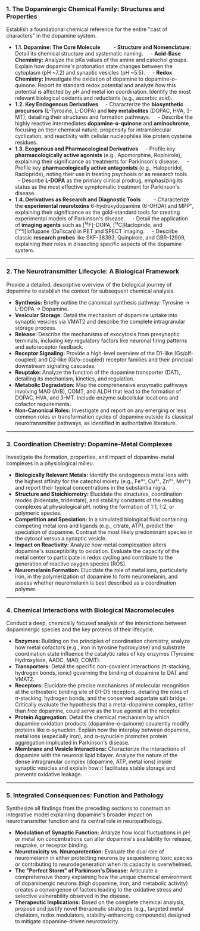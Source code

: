 ### **1. The Dopaminergic Chemical Family: Structures and Properties**

Establish a foundational chemical reference for the entire "cast of characters" in the dopamine system.

- **1.1. Dopamine: The Core Molecule**    
    - **Structure and Nomenclature:** Detail its chemical structure and systematic naming.
    - **Acid-Base Chemistry:** Analyze the pKa values of the amine and catechol groups. Explain how dopamine's protonation state changes between the cytoplasm (pH ~7.2) and synaptic vesicles (pH ~5.5).
    - **Redox Chemistry:** Investigate the oxidation of dopamine to dopamine-o-quinone. Report its standard redox potential and analyze how this potential is affected by pH and metal ion coordination. Identify the most relevant biological oxidants and reductants (e.g., ascorbic acid).
- **1.2. Key Endogenous Derivatives**
    - Characterize the **biosynthetic precursors** (L-Tyrosine, L-DOPA) and **key metabolites** (DOPAC, HVA, 3-MT), detailing their structures and formation pathways.
    - Describe the highly reactive intermediates **dopamine-o-quinone** and **aminochrome**, focusing on their chemical nature, propensity for intramolecular cyclization, and reactivity with cellular nucleophiles like protein cysteine residues.
- **1.3. Exogenous and Pharmacological Derivatives**
    - Profile key **pharmacologically active agonists** (e.g., Apomorphine, Ropinirole), explaining their significance as treatments for Parkinson's disease.
    - Profile key **pharmacologically active antagonists** (e.g., Haloperidol, Raclopride), noting their use in treating psychosis or as research tools.
    - Describe **L-DOPA** as the primary clinical prodrug, emphasizing its status as the most effective symptomatic treatment for Parkinson's disease.
- **1.4. Derivatives as Research and Diagnostic Tools**    
    - Characterize the **experimental neurotoxins** 6-hydroxydopamine (6-OHDA) and MPP⁺, explaining their significance as the gold-standard tools for creating experimental models of Parkinson's disease.
    - Detail the application of **imaging agents** such as [¹⁸F]-DOPA, [¹¹C]Raclopride, and [¹²³I]Ioflupane (DaTscan) in PET and SPECT imaging.
    - Describe classic **research probes** like SKF-38393, Quinpirole, and GBR-12909, explaining their roles in dissecting specific aspects of the dopamine system.

---

### **2. The Neurotransmitter Lifecycle: A Biological Framework**

Provide a detailed, descriptive overview of the biological journey of dopamine to establish the context for subsequent chemical analysis.

- **Synthesis:** Briefly outline the canonical synthesis pathway: Tyrosine → L-DOPA → Dopamine.
- **Vesicular Storage:** Detail the mechanism of dopamine uptake into synaptic vesicles via VMAT2 and describe the complete intragranular storage process.
- **Release:** Describe the mechanisms of exocytosis from presynaptic terminals, including key regulatory factors like neuronal firing patterns and autoreceptor feedback.
- **Receptor Signaling:** Provide a high-level overview of the D1-like (Gs/olf-coupled) and D2-like (Gi/o-coupled) receptor families and their principal downstream signaling cascades.
- **Reuptake:** Analyze the function of the dopamine transporter (DAT), detailing its mechanism, kinetics, and regulation.
- **Metabolic Degradation:** Map the comprehensive enzymatic pathways involving MAO (A/B), COMT, and ALDH that lead to the formation of DOPAC, HVA, and 3-MT. Include enzyme subcellular locations and cofactor requirements.
- **Non-Canonical Roles:** Investigate and report on any emerging or less common roles or transformation cycles of dopamine outside its classical neurotransmitter pathways, as identified in authoritative literature.

---

### **3. Coordination Chemistry: Dopamine-Metal Complexes**

Investigate the formation, properties, and impact of dopamine-metal complexes in a physiological milieu.

- **Biologically Relevant Metals:** Identify the endogenous metal ions with the highest affinity for the catechol moiety (e.g., Fe³⁺, Cu²⁺, Zn²⁺, Mn²⁺) and report their typical concentrations in the substantia nigra.
- **Structure and Stoichiometry:** Elucidate the structures, coordination modes (bidentate, tridentate), and stability constants of the resulting complexes at physiological pH, noting the formation of 1:1, 1:2, or polymeric species.
- **Competition and Speciation:** In a simulated biological fluid containing competing metal ions and ligands (e.g., citrate, ATP), predict the speciation of dopamine. Contrast the most likely predominant species in the cytosol versus a synaptic vesicle.
- **Impact on Reactivity:** Analyze how metal complexation alters dopamine's susceptibility to oxidation. Evaluate the capacity of the metal center to participate in redox cycling and contribute to the generation of reactive oxygen species (ROS).
- **Neuromelanin Formation:** Elucidate the role of metal ions, particularly iron, in the polymerization of dopamine to form neuromelanin, and assess whether neuromelanin is best described as a coordination polymer.

---

### **4. Chemical Interactions with Biological Macromolecules**

Conduct a deep, chemically focused analysis of the interactions between dopaminergic species and the key proteins of their lifecycle.

- **Enzymes:** Building on the principles of coordination chemistry, analyze how metal cofactors (e.g., iron in tyrosine hydroxylase) and substrate coordination state influence the catalytic rates of key enzymes (Tyrosine Hydroxylase, AADC, MAO, COMT).
- **Transporters:** Detail the specific non-covalent interactions (π-stacking, hydrogen bonds, ionic) governing the binding of dopamine to DAT and VMAT2.
- **Receptors:** Elucidate the precise mechanisms of molecular recognition at the orthosteric binding site of D1-D5 receptors, detailing the roles of π-stacking, hydrogen bonds, and the conserved aspartate salt bridge. Critically evaluate the hypothesis that a metal-dopamine complex, rather than free dopamine, could serve as the true agonist at the receptor.
- **Protein Aggregation:** Detail the chemical mechanism by which dopamine oxidation products (dopamine-o-quinone) covalently modify proteins like α-synuclein. Explain how the interplay between dopamine, metal ions (especially iron), and α-synuclein promotes protein aggregation implicated in Parkinson's disease.
- **Membrane and Vesicle Interactions:** Characterize the interactions of dopamine with the neuronal lipid bilayer. Analyze the nature of the dense intragranular complex (dopamine, ATP, metal ions) inside synaptic vesicles and explain how it facilitates stable storage and prevents oxidative leakage.

---

### **5. Integrated Consequences: Function and Pathology**

Synthesize all findings from the preceding sections to construct an integrative model explaining dopamine's broader impact on neurotransmitter function and its central role in neuropathology.

- **Modulation of Synaptic Function:** Analyze how local fluctuations in pH or metal ion concentrations can alter dopamine's availability for release, reuptake, or receptor binding.
- **Neurotoxicity vs. Neuroprotection:** Evaluate the dual role of neuromelanin in either protecting neurons by sequestering toxic species or contributing to neurodegeneration when its capacity is overwhelmed.
- **The "Perfect Storm" of Parkinson's Disease:** Articulate a comprehensive theory explaining how the unique chemical environment of dopaminergic neurons (high dopamine, iron, and metabolic activity) creates a convergence of factors leading to the oxidative stress and selective vulnerability observed in the disease.
- **Therapeutic Implications:** Based on the complete chemical analysis, propose and justify novel therapeutic strategies (e.g., targeted metal chelators, redox modulators, stability-enhancing compounds) designed to mitigate dopamine-driven neurotoxicity.
